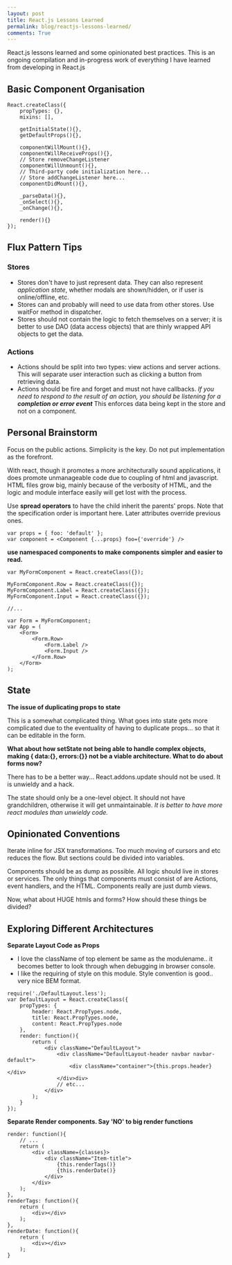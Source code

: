 ```yaml
---
layout: post
title: React.js Lessons Learned
permalink: blog/reactjs-lessons-learned/
comments: True
---
```


React.js lessons learned and some opinionated best practices. This is an ongoing compilation and in-progress work of everything I have learned from developing in React.js

## Basic Component Organisation

```
React.createClass({
    propTypes: {},
    mixins: [],

    getInitialState(){},
    getDefaultProps(){},

    componentWillMount(){},
    componentWillReceiveProps(){},
    // Store removeChangeListener
    componentWillUnmount(){},
    // Third-party code initialization here...
    // Store addChangeListener here...
    componentDidMount(){},

    _parseData(){},
    _onSelect(){},
    _onChange(){},

    render(){}
});
```

## Flux Pattern Tips

### Stores

- Stores don't have to just represent data. They can also represent *application state*, whether modals are shown/hidden, or if user is online/offline, etc.
- Stores can and probably will need to use data from other stores. Use waitFor method in dispatcher.
- Stores should not contain the logic to fetch themselves on a server; it is better to use DAO (data access objects) that are thinly wrapped API objects to get the data.

### Actions

- Actions should be split into two types: view actions and server actions. This will separate user interaction such as clicking a button from retrieving data.
- Actions should be fire and forget and must not have callbacks. *If you need to respond to the result of an action, you should be listening for a **completion or error event*** This enforces data being kept in the store and not on a component.

## Personal Brainstorm

Focus on the public actions. Simplicity is the key. Do not put implementation as the forefront.

With react, though it promotes a more architecturally sound applications, it does promote unmanageable code due to coupling of html and javascript. HTML files grow big, mainly because of the verbosity of HTML, and the logic and module interface easily will get lost with the process.

Use **spread operators** to have the child inherit the parents' props. Note that the specification order is important here. Later attributes override previous ones.

```
var props = { foo: 'default' };
var component = <Component {...props} foo={'override'} />
```

**use namespaced components to make components simpler and easier to read.**

```
var MyFormComponent = React.createClass({});

MyFormComponent.Row = React.createClass({});
MyFormComponent.Label = React.createClass({});
MyFormComponent.Input = React.createClass({});

//...

var Form = MyFormComponent;
var App = (
    <Form>
        <Form.Row>
            <Form.Label />
            <Form.Input />
        </Form.Row>
    </Form>
);
```

## State

**The issue of duplicating props to state**

This is a somewhat complicated thing. What goes into state gets more complicated due to the eventuality of having to duplicate props... so that it can be editable in the form.

**What about how setState not being able to handle complex objects, making { data:{}, errors:{}} not be a viable architecture. What to do about forms now?**

There has to be a better way... React.addons.update should not be used. It is unwieldy and a hack.

The state should only be a one-level object. It should not have grandchildren, otherwise it will get unmaintainable. *It is better to have more react modules than unwieldy code.*

## Opinionated Conventions

Iterate inline for JSX transformations. Too much moving of cursors and etc reduces the flow. But sections could be divided into variables.

Components should be as dump as possible. All logic should live in stores or services. The only things that components must consist of are Actions, event handlers, and the HTML. Components really are just dumb views.

Now, what about HUGE htmls and forms? How should these things be divided?

## Exploring Different Architectures

**Separate Layout Code as Props**

- I love the className of top element be same as the modulename.. it becomes better to look through when debugging in browser console.
- I like the requiring of style on this module. Style convention is good.. very nice BEM format.

```
require('./DefaultLayout.less');
var DefaultLayout = React.createClass({
    propTypes: {
        header: React.PropTypes.node,
        title: React.PropTypes.node,
        content: React.PropTypes.node
    },
    render: function(){
        return (
            <div className="DefaultLayout">
                <div className="DefaultLayout-header navbar navbar-default">
                    <div className="container">{this.props.header}</div>
                </div>div>
                // etc...
            </div>
        );
    }
});
```

**Separate Render components. Say 'NO' to big render functions**

```
render: function(){
    // ...
    return (
        <div className={classes}>
            <div className="Item-title">
                {this.renderTags()}
                {this.renderDate()}
            </div>
        </div>
    );
},
renderTags: function(){
    return (
        <div></div>
    );
},
renderDate: function(){
    return (
        <div></div>
    );
}
```
